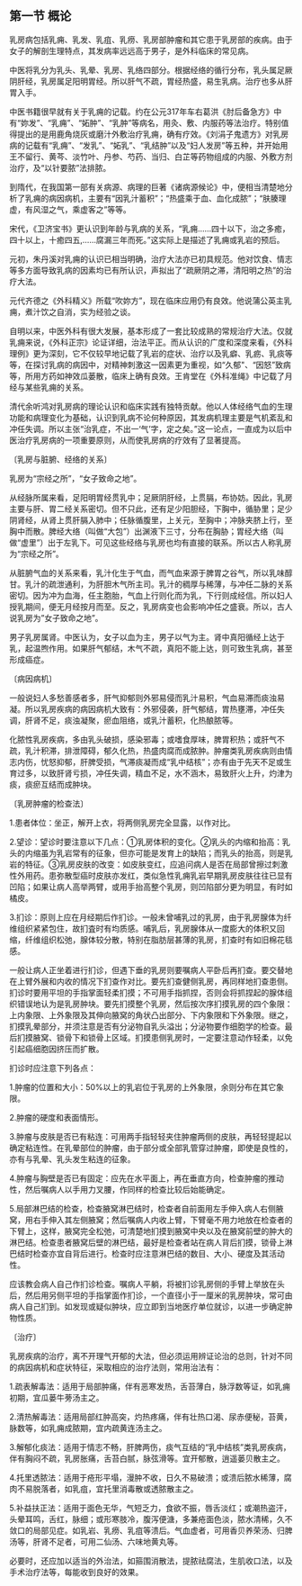 ## 第一节 概论

乳房病包括乳痈、乳发、乳疽、乳痨、乳房部肿瘤和其它患于乳房部的疾病。由于女子的解剖生理特点，其发病率远远高于男子，是外科临床的常见病。

中医将乳分为乳头、乳晕、乳房、乳络四部分。根据经络的循行分布，乳头属足厥阴肝经，乳房属足阳明胃经。所以肝气不疏，胃经热盛，易生乳病。治疗也多从肝胃入手。

中医书籍很早就有关于乳痈的记载。约在公元317年车右葛洪《肘后备急方》中有“妳发”、“乳痈”、“妬肿”、“乳肿”等病名，用灸、敷、内服药等法治疗。特别值得提出的是用鹿角烧灰或磨汁外敷治疗乳痈，确有疗效。《刘涓子鬼遗方》对乳房病的记载有“乳痈”、“发乳”、“妬乳”、“乳结肿”以及“妇人发房”等五种，并开始用王不留行、黄芩、淡竹叶、丹参、芍药、当归、白芷等药物组成的内服、外敷方剂治疗，及“以针要脓”法排脓。

到隋代，在我国第一部有关病源、病理的巨著《诸病源候论》中，便相当清楚地分析了乳痈的病因病机，主要有“因乳汁蓄积”；“热盛乘于血、血化成脓”；“肤腠理虚，有风湿之气，乘虚客之”等等。

宋代，《卫济宝书》更认识到年龄与乳病的关系，“乳痈……四十以下，治之多癒，四十以上，十癒四五,……腐漏三年而死。”这实际上是描述了乳痈或乳岩的预后。

元初，朱丹溪对乳痈的认识已相当明确，治疗大法亦已初具规范。他对饮食、情志等多方面导致乳病的因素均已有所认识，声拟出了“疏厥阴之滞，清阳明之热”的治疗大法。

元代齐德之《外科精义》所载“吹妳方”，现在临床应用仍有良效。他说蒲公英主乳痈，煮汁饮之自消，实为经验之谈。

自明以来，中医外科有很大发展，基本形成了一套比较成熟的常规治疗大法。仅就乳痈来说，《外科正宗》论证详细，治法平正。而从认识的广度和深度来看，《外科理例》更为深刻，它不仅较早地记载了乳岩的症状、治疗以及乳癖、乳疬、乳痰等等，在探讨乳病的病因中，对精神刺激这一因素更为重视，如“久郁"、“因怒”致病等，所用方药如神效瓜蒌散，临床上确有良效。王肯堂在《外科准绳》中记载了月经与某些乳痈的关系。

清代余听鸿对乳房病的理论认识和临床实践有独特贡献。他以人体经络气血的生理功能和病理变化为基础，认识到乳病不论何种原因，其发病机理主要是气机紊乱和冲任失调。所以主张“治乳症，不出一‘气’字，定之矣。”这一论点，一直成为以后中医治疗乳房病的一项重要原则，从而使乳房病的疗效有了显著提高。

〔乳房与脏腑、经络的关系〕

乳房为“宗经之所”，“女子致命之地”。

从经脉所属来看，足阳明胃经贯乳中；足厥阴肝经，上贯膈，布协妨。因此，乳房主要与肝、胃二经关系密切。但不只此，还有足少阳胆经，下胸中，循胁里；足少阴肾经，从肾上贯肝膈入肺中；任脉循腹里，上关元，至胸中；冲脉夹脐上行，至胸中而散。脾经大络（叫做“大包”）出渊液下三寸，分布在胸胁；胃经大络（叫做“虚里”）出于左乳下。可见这些经络与乳房也均有直接的联系。所以古人称乳房为“宗经之所”。

从脏腑气血的关系来看，乳汁化生于气血，而气血来源于脾胃之谷气，所以乳味醇甘。乳汁的疏泄通利，为肝胆木气所主司。乳汁的稠厚与稀薄，与冲任二脉的关系密切。因为冲为血海，任主胞胎，气血上行则化而为乳，下行则成经信。所以妇人授乳期间，便无月经按月而至。反之，乳房病变也会影响冲任之盛衰。所以，古人说乳房为”女子致命之地”。

男子乳房属肾。中医认为，女子以血为主，男子以气为主。肾中真阳循经上达于乳，起温煦作用。如果肝气郁结，木气不疏，真阳不能上达，则可致生乳病，甚至形成癌症。

〔病因病机〕

一般说妇人多愁善感者多，肝气抑郁则外邪易侵而乳汁易积，气血易滞而痰浊易凝。所以乳房疾病的病因病机大致有：外邪侵袭，肝气郁结，胃热壅滞，冲任失调，肝肾不足，痰浊凝聚，瘀血阻络，或乳汁蓄积，化热酿脓等。

化脓性乳房疾病，多由乳头破损，感染邪毒；或嗜食厚味，脾胃积热；或肝气不疏，乳汁积滞，排泄障碍，郁久化热，热盛肉腐而成脓肿。肿瘤类乳房疾病则由情志内伤，忧怒抑郁，肝脾受损，气滞痰凝而成“乳中结核”；亦有由于先天不足或生育过多，以致肝肾亏损，冲任失调，精血不足，水不涵木，易致肝火上升，灼津为痰，痰瘀互结而成肿块。

〔乳房肿瘤的检查法〕

1.患者体位：坐正，解开上衣，将两侧乳房完全显露，以作对比。

2.望诊：望诊时要注意以下几点：①乳房体积的变化。②乳头的内缩和抬高：乳头的内缩虽为乳岩常有的征象，但亦可能是发育上的缺陷；而乳头的抬高，则是乳岩的特征。③乳房皮肤的改变：如皮肤变红，应追问病人是否在局部曾擦过刺激性外用药。患弥散型癌时皮肤亦发红，类似急性乳痈乳岩早期乳房皮肤往往已显有凹陷；如果让病人高举两臂，或用手抬高整个乳房，则凹陷部分更为明显，有时如橘皮。

3.扪诊：原则上应在月经期后作扪诊。一般未曾哺乳过的乳房，由于乳房腺体为纤维组织紧紧包住，故扪査时有均质感。哺乳后，乳房腺体从一度膨大的体积又回缩，纤维组织松弛，腺体较分散，特别在脂肪层甚薄的乳房，扪查时有如旧棉花毯感。

一般让病人正坐着进行扪诊，但遇下垂的乳房则要嘱病人平卧后再扪查。要交替地在上臂外展和内收的情况下扪查作对比。要先扪查健侧乳房，再同样地扪查患侧。扪诊时要用平坦的手指掌面轻柔扪摸；不可用手指抓捏，否则会将抓捏起的腺体组织错误地认为是乳房肿块。要先扪摸整个乳房，然后按次序扪摸乳房的四个象限：上内象限、上外象限及其伸向腋窝的角状凸出部分、下内象限和下外象限。继之，扪摸乳晕部分，并须注意是否有分泌物自乳头溢出；分泌物要作细胞学的检查。最后扪摸腋窝、锁骨下和锁骨上区域。扪摸患侧乳房时，一定要注意动作轻柔，以免引起癌细胞因挤压而扩散。

扪诊时应注意下列各点：

1.肿瘤的位置和大小：50%以上的乳岩位于乳房的上外象限，余则分布在其它象限。

2.肿瘤的硬度和表面情形。

3.肿瘤与皮肤是否已有粘连：可用两手指轻轻夹住肿瘤两侧的皮肤，再轻轻提起以确定粘连性。在乳晕部位的肿瘤，由于部分或全部乳管穿过肿瘤，即使是良性的，亦有与乳晕、乳头发生粘连的征象。

4.肿瘤与胸壁是否已有固定：应先在水平面上，再在垂直方向，检查肿瘤的推动性，然后嘱病人以手用力叉腰，作同样的检查比较后始能确定。

5.局部淋巴结的检查，检查腋窝淋巴结时，检查者自前面用左手伸入病人右侧腋窝，用右手伸入其左侧腋窝；然后嘱病人内收上臂，下臂毫不用力地放在检查者的下臂上，这样，腋窝完全松弛，可清楚地扪摸到腋窝中央以及在腋窝前壁的肿大的淋巴结。检查患者腋窝后壁的淋巴结，最好是检查者站在病人背后扪摸，锁骨上淋巴结时检查亦宜自背后进行。检查时应注意淋巴结的数目、大小、硬度及其活动性。

应该教会病人自己作扪诊检查。嘱病人平躺，将被扪诊乳房侧的手臂上举放在头后，然后用另侧平坦的手指掌面作扪诊，一个直径小于一厘米的乳房肿块，常可由病人自己扪到。如发现或疑似肿块，应立即到当地医疗单位就诊，以进一步确定肿物性质。

〔治疗〕

乳房疾病的治疗，离不开理气开郁的大法，但必须运用辨证论治的总则，针对不同的病因病机和症状特征，采取相应的治疗法则，常用治法有：

1.疏表解毒法：适用于局部肿痛，伴有恶寒发热，舌苔薄白，脉浮数等证，如乳痈初期，宜瓜蒌牛蒡汤主之。

2.清热解毒法：适用局部红肿高突，灼热疼痛，伴有壮热口渴、尿赤便秘，苔黄，脉数等，如乳痈成脓期，宜内疏黄连汤主之。

3.解郁化痰法：适用于情志不畅，肝脾两伤，痰气互结的“乳中结核”类乳房疾病，伴有胸闷不疏，乳房胀痛，舌苔白腻，脉弦滑等。宜开郁散，逍遥蒌贝散主之。

4.托里透脓法：适用于疮形平塌，漫肿不收，日久不易破溃；或溃后脓水稀薄，腐肉不易脱落者，如乳疽，宜托里消毒散或透脓散主之。

5.补益扶正法：适用于面色无华，气短乏力，食欲不振，唇舌淡红；或潮热盗汗，头晕耳鸣，舌红，脉细；或形寒肢冷，腹泻便溏，多兼疮面色淡，脓水清稀，久不敛口的局部见症。如乳岩、乳痨、乳疽等溃后。气血虚者，可用香贝养荣汤、归脾汤等，肝肾不足者，可用二仙汤、六味地黄丸等。

必要时，还应加以适当的外治法，如箍围消散法，提脓祛腐法，生肌收口法，以及手术治疗法等，每能收到良好的效果。
